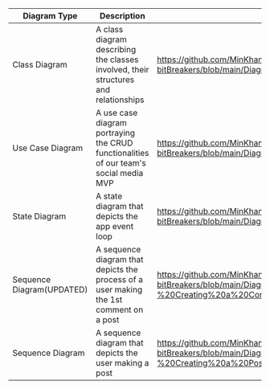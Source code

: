 | Diagram Type | Description | Link|
| --- | --- | --- |
| Class Diagram  | A class diagram describing the classes involved, their structures and relationships | https://github.com/MinKhant01/CS151-bitBreakers/blob/main/Diagrams/Phase%202/phase2_UMLdiagram.png
| Use Case Diagram | A use case diagram portraying the CRUD functionalities of our team's social media MVP | https://github.com/MinKhant01/CS151-bitBreakers/blob/main/Diagrams/Phase%201/useCase_diagram.png
| State Diagram  | A state diagram that depicts the app event loop | https://github.com/MinKhant01/CS151-bitBreakers/blob/main/Diagrams/Phase%201/State_Diagram.png
| Sequence Diagram(UPDATED)| A sequence diagram that depicts the process of a user making the 1st comment on a post | https://github.com/MinKhant01/CS151-bitBreakers/blob/main/Diagrams/Phase%202/Sequence%20Diagram%20-%20Creating%20a%20Comment.png
| Sequence Diagram  | A sequence diagram that depicts the user making a post | https://github.com/MinKhant01/CS151-bitBreakers/blob/main/Diagrams/Phase%201/Sequence%20Diagram%20-%20Creating%20a%20Post.png






